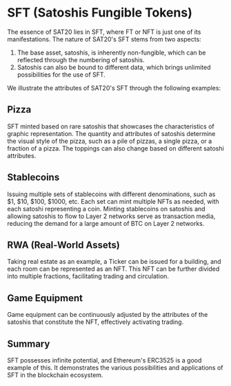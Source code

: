 SFT (Satoshis Fungible Tokens)
====

The essence of SAT20 lies in SFT, where FT or NFT is just one of its manifestations. The nature of SAT20's SFT stems from two aspects:

1. The base asset, satoshis, is inherently non-fungible, which can be reflected through the numbering of satoshis.
2. Satoshis can also be bound to different data, which brings unlimited possibilities for the use of SFT.

We illustrate the attributes of SAT20's SFT through the following examples:

Pizza
----
SFT minted based on rare satoshis that showcases the characteristics of graphic representation.
The quantity and attributes of satoshis determine the visual style of the pizza, such as a pile of pizzas, a single pizza, or a fraction of a pizza. The toppings can also change based on different satoshi attributes.

Stablecoins
----
Issuing multiple sets of stablecoins with different denominations, such as $1, $10, $100, $1000, etc.
Each set can mint multiple NFTs as needed, with each satoshi representing a coin.
Minting stablecoins on satoshis and allowing satoshis to flow to Layer 2 networks serve as transaction media, reducing the demand for a large amount of BTC on Layer 2 networks.

RWA (Real-World Assets)
----
Taking real estate as an example, a Ticker can be issued for a building, and each room can be represented as an NFT. This NFT can be further divided into multiple fractions, facilitating trading and circulation.

Game Equipment
----
Game equipment can be continuously adjusted by the attributes of the satoshis that constitute the NFT, effectively activating trading.

Summary
---
SFT possesses infinite potential, and Ethereum's ERC3525 is a good example of this. It demonstrates the various possibilities and applications of SFT in the blockchain ecosystem.